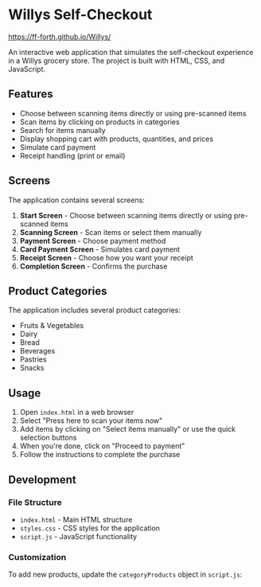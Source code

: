 # Willys Self-Checkout
https://ff-forth.github.io/Willys/


An interactive web application that simulates the self-checkout experience in a Willys grocery store. The project is built with HTML, CSS, and JavaScript.

## Features

- Choose between scanning items directly or using pre-scanned items
- Scan items by clicking on products in categories
- Search for items manually
- Display shopping cart with products, quantities, and prices
- Simulate card payment
- Receipt handling (print or email)

## Screens

The application contains several screens:

1. **Start Screen** - Choose between scanning items directly or using pre-scanned items
2. **Scanning Screen** - Scan items or select them manually
3. **Payment Screen** - Choose payment method
4. **Card Payment Screen** - Simulates card payment
5. **Receipt Screen** - Choose how you want your receipt
6. **Completion Screen** - Confirms the purchase

## Product Categories

The application includes several product categories:

- Fruits & Vegetables
- Dairy
- Bread
- Beverages
- Pastries
- Snacks

## Usage

1. Open `index.html` in a web browser
2. Select "Press here to scan your items now"
3. Add items by clicking on "Select items manually" or use the quick selection buttons
4. When you're done, click on "Proceed to payment"
5. Follow the instructions to complete the purchase

## Development

### File Structure

- `index.html` - Main HTML structure
- `styles.css` - CSS styles for the application
- `script.js` - JavaScript functionality

### Customization

To add new products, update the `categoryProducts` object in `script.js`:
